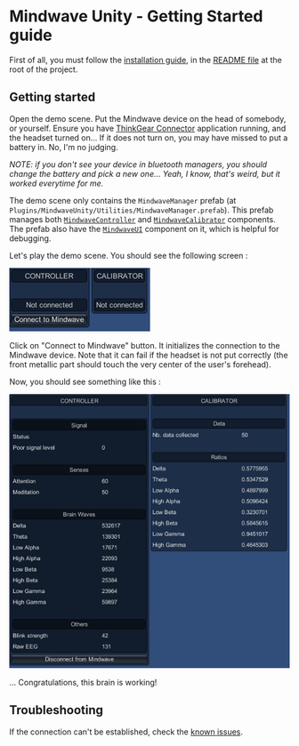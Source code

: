 # Mindwave Unity - Getting Started guide

First of all, you must follow the [installation guide](../README.md), in the [README file](../README.md) at the root of the project.

## Getting started

Open the demo scene. Put the Mindwave device on the head of somebody, or yourself. Ensure you have [ThinkGear Connector](http://developer.neurosky.com/docs/doku.php?id=thinkgear_connector_tgc) application running, and the headset turned on... If it does not turn on, you may have missed to put a battery in. No, I'm no judging.

*NOTE: if you don't see your device in bluetooth managers, you should change the battery and pick a new one... Yeah, I know, that's weird, but it worked everytime for me.*

The demo scene only contains the `MindwaveManager` prefab (at `Plugins/MindwaveUnity/Utilities/MindwaveManager.prefab`). This prefab manages both [`MindwaveController`](./MindwaveController.md) and [`MindwaveCalibrator`](./MindwaveCalibrator.md) components. The prefab also have the [`MindwaveUI`](./MindwaveUI.md) component on it, which is helpful for debugging.

Let's play the demo scene. You should see the following screen :

![Mindwave disconnected GUI](./DocumentationAssets/GettingStarted_01.png)

Click on "Connect to Mindwave" button. It initializes the connection to the Mindwave device. Note that it can fail if the headset is not put correctly (the front metallic part should touch the very center of the user's forehead).

Now, you should see something like this :

![Mindwave connected GUI](./DocumentationAssets/GettingStarted_02.png)

... Congratulations, this brain is working!

## Troubleshooting

If the connection can't be established, check the [known issues](./KnownIssues.md).